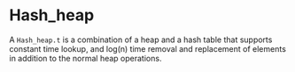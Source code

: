 # Hash_heap

A `Hash_heap.t` is a combination of a heap and a hash table that supports
constant time lookup, and log(n) time removal and replacement of elements in
addition to the normal heap operations.
